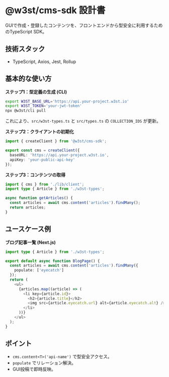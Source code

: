 # @w3st/cms-sdk 設計書

GUIで作成・登録したコンテンツを、フロントエンドから型安全に利用するためのTypeScript SDK。

## 技術スタック
- TypeScript, Axios, Jest, Rollup

## 基本的な使い方
**ステップ1：型定義の生成 (CLI)**
```bash
export W3ST_BASE_URL='https://api.your-project.w3st.io'
export W3ST_TOKEN='your-jwt-token'
npx @w3st/cli pull
```
これにより、`src/w3st-types.ts` と `src/types.ts` の `COLLECTION_IDS` が更新。

**ステップ2：クライアントの初期化**
```typescript
import { createClient } from '@w3st/cms-sdk';

export const cms = createClient({
  baseURL: 'https://api.your-project.w3st.io',
  apiKey: 'your-public-api-key'
});
```

**ステップ3：コンテンツの取得**
```typescript
import { cms } from './lib/client';
import type { Article } from './w3st-types';

async function getArticles() {
  const articles = await cms.content('articles').findMany();
  return articles;
}
```

## ユースケース例
**ブログ記事一覧 (Next.js)**
```typescript
import type { Article } from './w3st-types';

export default async function BlogPage() {
  const articles = await cms.content('articles').findMany({
    populate: ['eyecatch']
  });
  return (
    <ul>
      {articles.map((article) => (
        <li key={article.id}>
          <h2>{article.title}</h2>
          <img src={article.eyecatch.url} alt={article.eyecatch.alt} />
        </li>
      ))}
    </ul>
  );
}
```

## ポイント
- `cms.content<T>('api-name')` で型安全アクセス。
- `populate` でリレーション解決。
- GUI投稿で即時反映。